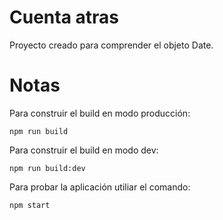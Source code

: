 # Cuenta atras
Proyecto creado para comprender el objeto Date.

# Notas

Para construir el build en modo producción:
```
npm run build
```
Para construir el build en modo dev:
```
npm run build:dev
```

Para probar la aplicación utiliar el comando:
```
npm start
```